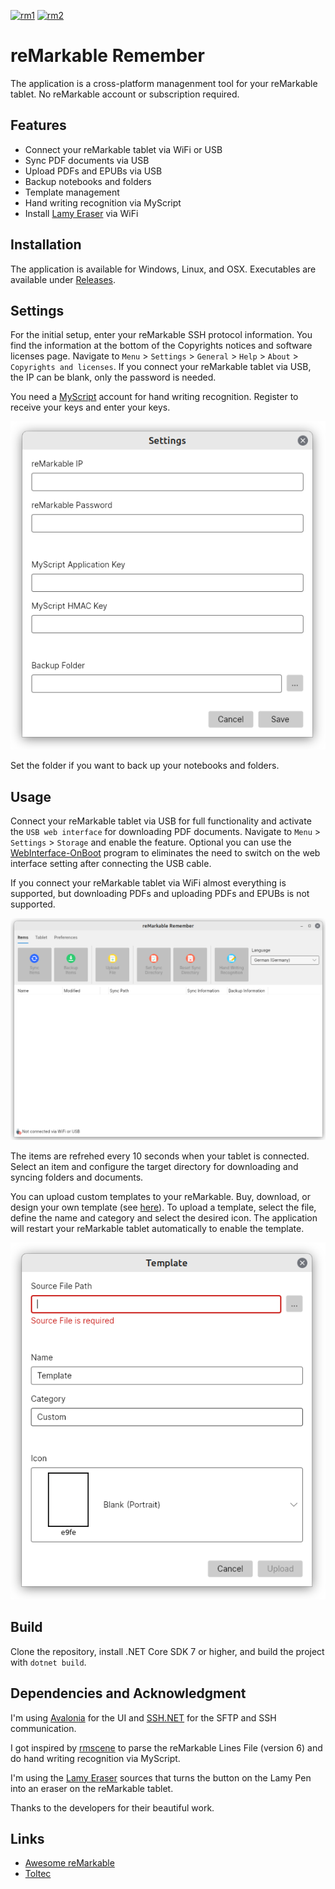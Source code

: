 [![rm1](https://img.shields.io/badge/rM1-supported-green)](https://remarkable.com/store/remarkable)
[![rm2](https://img.shields.io/badge/rM2-supported-green)](https://remarkable.com/store/remarkable-2)

# reMarkable Remember

The application is a cross-platform managenment tool for your reMarkable tablet. No reMarkable account or subscription required.

## Features

- Connect your reMarkable tablet via WiFi or USB
- Sync PDF documents via USB
- Upload PDFs and EPUBs via USB
- Backup notebooks and folders
- Template management
- Hand writing recognition via MyScript
- Install [Lamy Eraser](https://github.com/isaacwisdom/RemarkableLamyEraser/tree/v1) via WiFi

## Installation

The application is available for Windows, Linux, and OSX. Executables are available under [Releases](https://github.com/ds160/remarkable-remember/releases).

## Settings

For the initial setup, enter your reMarkable SSH protocol information. You find the information at the bottom of the Copyrights notices and software licenses page. Navigate to `Menu` > `Settings` > `General` > `Help` > `About` > `Copyrights and licenses`. If you connect your reMarkable tablet via USB, the IP can be blank, only the password is needed.

You need a [MyScript](https://developer.myscript.com/getting-started/web) account for hand writing recognition. Register to receive your keys and enter your keys.

![Settings](./assets/settings.png)

Set the folder if you want to back up your notebooks and folders.

## Usage

Connect your reMarkable tablet via USB for full functionality and activate the `USB web interface` for downloading PDF documents. Navigate to `Menu` > `Settings` > `Storage` and enable the feature. Optional you can use the [WebInterface-OnBoot](https://github.com/rM-self-serve/webinterface-onboot) program to eliminates the need to switch on the web interface setting after connecting the USB cable.

If you connect your reMarkable tablet via WiFi almost everything is supported, but downloading PDFs and uploading PDFs and EPUBs is not supported.

![Application](./assets/application.png)

The items are refrehed every 10 seconds when your tablet is connected. Select an item and configure the target directory for downloading and syncing folders and documents.

You can upload custom templates to your reMarkable. Buy, download, or design your own template (see [here](https://github.com/reHackable/awesome-reMarkable/blob/master/README.md#custom-templates)). To upload a template, select the file, define the name and category and select the desired icon. The application will restart your reMarkable tablet automatically to enable the template.

![Upload Template](./assets/template.png)

## Build

Clone the repository, install .NET Core SDK 7 or higher, and build the project with `dotnet build`.

## Dependencies and Acknowledgment

I'm using [Avalonia](https://github.com/AvaloniaUI/Avalonia) for the UI and [SSH.NET](https://github.com/sshnet/SSH.NET) for the SFTP and SSH communication.

I got inspired by [rmscene](https://github.com/ricklupton/rmscene) to parse the reMarkable Lines File (version 6) and do hand writing recognition via MyScript.

I'm using the [Lamy Eraser](https://github.com/isaacwisdom/RemarkableLamyEraser/tree/v1) sources that turns the button on the Lamy Pen into an eraser on the reMarkable tablet.

Thanks to the developers for their beautiful work.

## Links

- [Awesome reMarkable](https://github.com/reHackable/awesome-reMarkable)
- [Toltec](https://toltec-dev.org/)
